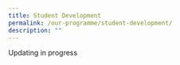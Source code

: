 ```yaml
---
title: Student Development
permalink: /our-programme/student-development/
description: ""
---
```

Updating in progress